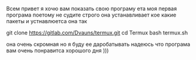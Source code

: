 Всем привет я хочю вам показать свою програму ета моя первая програма поетому не судите строго она устанавливает кое какие пакеты
и устнавлюетса она так

git clone https://gitlab.com/Dvauns/termux.git
cd Termux
bash termux.sh

она очень скромная но я буду ее даробатывать 
надеюсь что програма вам очень понравитса 
хорошого дня )))
